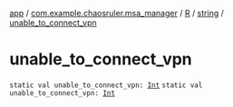 [app](../../../index.md) / [com.example.chaosruler.msa_manager](../../index.md) / [R](../index.md) / [string](index.md) / [unable_to_connect_vpn](.)

# unable_to_connect_vpn

`static val unable_to_connect_vpn: `[`Int`](https://kotlinlang.org/api/latest/jvm/stdlib/kotlin/-int/index.html)
`static val unable_to_connect_vpn: `[`Int`](https://kotlinlang.org/api/latest/jvm/stdlib/kotlin/-int/index.html)